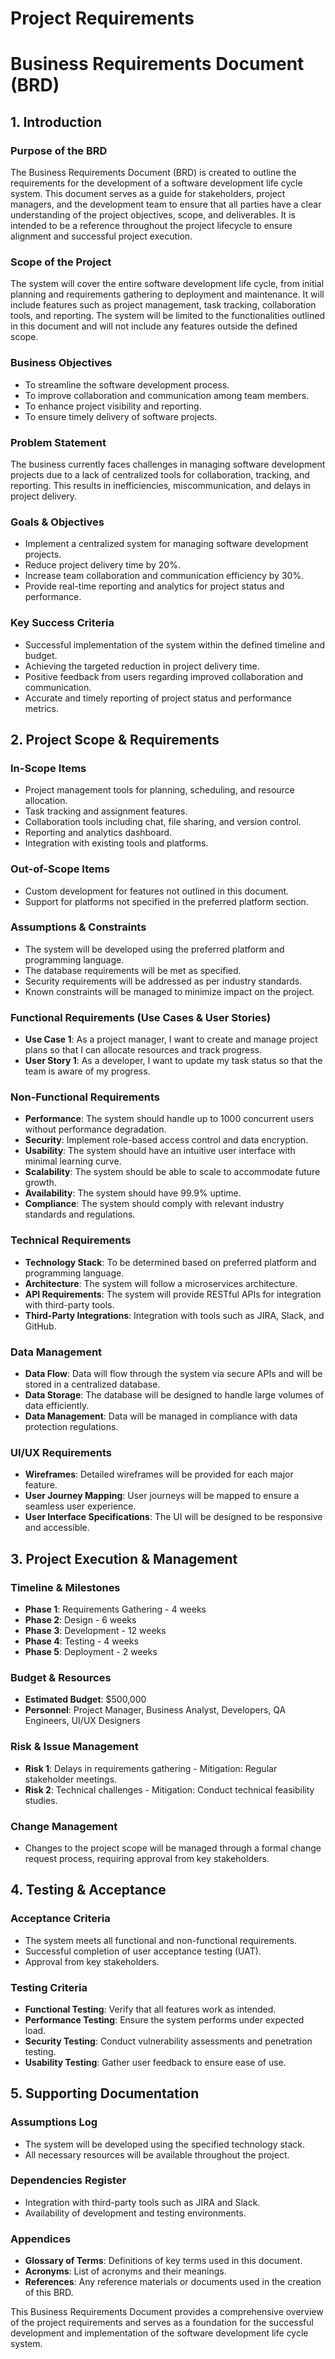 # Project Requirements

# Business Requirements Document (BRD)

## 1. Introduction

### Purpose of the BRD
The Business Requirements Document (BRD) is created to outline the requirements for the development of a software development life cycle system. This document serves as a guide for stakeholders, project managers, and the development team to ensure that all parties have a clear understanding of the project objectives, scope, and deliverables. It is intended to be a reference throughout the project lifecycle to ensure alignment and successful project execution.

### Scope of the Project
The system will cover the entire software development life cycle, from initial planning and requirements gathering to deployment and maintenance. It will include features such as project management, task tracking, collaboration tools, and reporting. The system will be limited to the functionalities outlined in this document and will not include any features outside the defined scope.

### Business Objectives
- To streamline the software development process.
- To improve collaboration and communication among team members.
- To enhance project visibility and reporting.
- To ensure timely delivery of software projects.

### Problem Statement
The business currently faces challenges in managing software development projects due to a lack of centralized tools for collaboration, tracking, and reporting. This results in inefficiencies, miscommunication, and delays in project delivery.

### Goals & Objectives
- Implement a centralized system for managing software development projects.
- Reduce project delivery time by 20%.
- Increase team collaboration and communication efficiency by 30%.
- Provide real-time reporting and analytics for project status and performance.

### Key Success Criteria
- Successful implementation of the system within the defined timeline and budget.
- Achieving the targeted reduction in project delivery time.
- Positive feedback from users regarding improved collaboration and communication.
- Accurate and timely reporting of project status and performance metrics.

## 2. Project Scope & Requirements

### In-Scope Items
- Project management tools for planning, scheduling, and resource allocation.
- Task tracking and assignment features.
- Collaboration tools including chat, file sharing, and version control.
- Reporting and analytics dashboard.
- Integration with existing tools and platforms.

### Out-of-Scope Items
- Custom development for features not outlined in this document.
- Support for platforms not specified in the preferred platform section.

### Assumptions & Constraints
- The system will be developed using the preferred platform and programming language.
- The database requirements will be met as specified.
- Security requirements will be addressed as per industry standards.
- Known constraints will be managed to minimize impact on the project.

### Functional Requirements (Use Cases & User Stories)
- **Use Case 1**: As a project manager, I want to create and manage project plans so that I can allocate resources and track progress.
- **User Story 1**: As a developer, I want to update my task status so that the team is aware of my progress.

### Non-Functional Requirements
- **Performance**: The system should handle up to 1000 concurrent users without performance degradation.
- **Security**: Implement role-based access control and data encryption.
- **Usability**: The system should have an intuitive user interface with minimal learning curve.
- **Scalability**: The system should be able to scale to accommodate future growth.
- **Availability**: The system should have 99.9% uptime.
- **Compliance**: The system should comply with relevant industry standards and regulations.

### Technical Requirements
- **Technology Stack**: To be determined based on preferred platform and programming language.
- **Architecture**: The system will follow a microservices architecture.
- **API Requirements**: The system will provide RESTful APIs for integration with third-party tools.
- **Third-Party Integrations**: Integration with tools such as JIRA, Slack, and GitHub.

### Data Management
- **Data Flow**: Data will flow through the system via secure APIs and will be stored in a centralized database.
- **Data Storage**: The database will be designed to handle large volumes of data efficiently.
- **Data Management**: Data will be managed in compliance with data protection regulations.

### UI/UX Requirements
- **Wireframes**: Detailed wireframes will be provided for each major feature.
- **User Journey Mapping**: User journeys will be mapped to ensure a seamless user experience.
- **User Interface Specifications**: The UI will be designed to be responsive and accessible.

## 3. Project Execution & Management

### Timeline & Milestones
- **Phase 1**: Requirements Gathering - 4 weeks
- **Phase 2**: Design - 6 weeks
- **Phase 3**: Development - 12 weeks
- **Phase 4**: Testing - 4 weeks
- **Phase 5**: Deployment - 2 weeks

### Budget & Resources
- **Estimated Budget**: $500,000
- **Personnel**: Project Manager, Business Analyst, Developers, QA Engineers, UI/UX Designers

### Risk & Issue Management
- **Risk 1**: Delays in requirements gathering - Mitigation: Regular stakeholder meetings.
- **Risk 2**: Technical challenges - Mitigation: Conduct technical feasibility studies.

### Change Management
- Changes to the project scope will be managed through a formal change request process, requiring approval from key stakeholders.

## 4. Testing & Acceptance

### Acceptance Criteria
- The system meets all functional and non-functional requirements.
- Successful completion of user acceptance testing (UAT).
- Approval from key stakeholders.

### Testing Criteria
- **Functional Testing**: Verify that all features work as intended.
- **Performance Testing**: Ensure the system performs under expected load.
- **Security Testing**: Conduct vulnerability assessments and penetration testing.
- **Usability Testing**: Gather user feedback to ensure ease of use.

## 5. Supporting Documentation

### Assumptions Log
- The system will be developed using the specified technology stack.
- All necessary resources will be available throughout the project.

### Dependencies Register
- Integration with third-party tools such as JIRA and Slack.
- Availability of development and testing environments.

### Appendices
- **Glossary of Terms**: Definitions of key terms used in this document.
- **Acronyms**: List of acronyms and their meanings.
- **References**: Any reference materials or documents used in the creation of this BRD.

This Business Requirements Document provides a comprehensive overview of the project requirements and serves as a foundation for the successful development and implementation of the software development life cycle system.